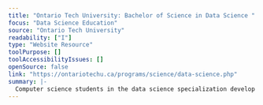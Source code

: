 ```yaml
---
title: "Ontario Tech University: Bachelor of Science in Data Science "
focus: "Data Science Education"
source: "Ontario Tech University"
readability: ["I"]
type: "Website Resource"
toolPurpose: []
toolAccessibilityIssues: []
openSource: false
link: "https://ontariotechu.ca/programs/science/data-science.php"
summary: |-
  Computer science students in the data science specialization develop critical problem-solving, analytical and computational skills that enables students to turn vast quantities of data into insight.
---
```


